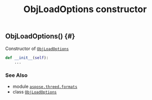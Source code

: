 ﻿---
title: ObjLoadOptions constructor
second_title: Aspose.3D for Python via .NET API References
description: 
type: docs
weight: 10
url: /python-net/aspose.threed.formats/objloadoptions/__init__/
is_root: false
---

## ObjLoadOptions() {#}

Constructor of [`ObjLoadOptions`](/3d/python-net/aspose.threed.formats/objloadoptions)



```python
def __init__(self):
    ...
```





### See Also
* module [`aspose.threed.formats`](../../)
* class [`ObjLoadOptions`](/3d/python-net/aspose.threed.formats/objloadoptions)
